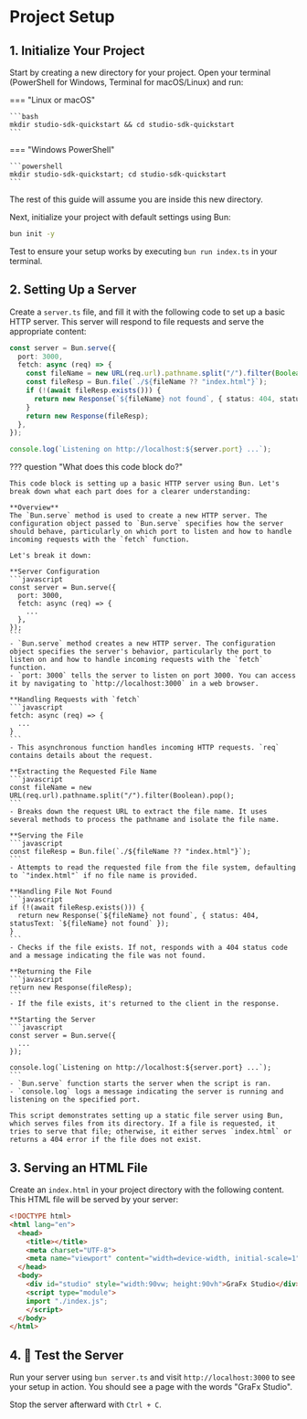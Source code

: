 # Project Setup

## 1. Initialize Your Project

Start by creating a new directory for your project. Open your terminal (PowerShell for Windows, Terminal for macOS/Linux) and run:

=== "Linux or macOS"

    ```bash
    mkdir studio-sdk-quickstart && cd studio-sdk-quickstart
    ```

=== "Windows PowerShell"

    ```powershell
    mkdir studio-sdk-quickstart; cd studio-sdk-quickstart
    ```

The rest of this guide will assume you are inside this new directory.

Next, initialize your project with default settings using Bun:

```bash
bun init -y
```

Test to ensure your setup works by executing `bun run index.ts` in your terminal.

## 2. Setting Up a Server

Create a `server.ts` file, and fill it with the following code to set up a basic HTTP server. This server will respond to file requests and serve the appropriate content:

```typescript
const server = Bun.serve({
  port: 3000,
  fetch: async (req) => {
    const fileName = new URL(req.url).pathname.split("/").filter(Boolean).pop()
    const fileResp = Bun.file(`./${fileName ?? "index.html"}`);
    if (!(await fileResp.exists())) {
      return new Response(`${fileName} not found`, { status: 404, statusText: `${fileName} not found` });
    }
    return new Response(fileResp);
  },
});

console.log(`Listening on http://localhost:${server.port} ...`);
```
??? question "What does this code block do?"

    This code block is setting up a basic HTTP server using Bun. Let's break down what each part does for a clearer understanding:

    **Overview**
    The `Bun.serve` method is used to create a new HTTP server. The configuration object passed to `Bun.serve` specifies how the server should behave, particularly on which port to listen and how to handle incoming requests with the `fetch` function.
    
    Let's break it down:

    **Server Configuration
    ```javascript
    const server = Bun.serve({
      port: 3000,
      fetch: async (req) => {
        ...
      },
    });
    ```
    - `Bun.serve` method creates a new HTTP server. The configuration object specifies the server's behavior, particularly the port to listen on and how to handle incoming requests with the `fetch` function.
    - `port: 3000` tells the server to listen on port 3000. You can access it by navigating to `http://localhost:3000` in a web browser.

    **Handling Requests with `fetch`
    ```javascript
    fetch: async (req) => {
      ...
    }
    ```
    - This asynchronous function handles incoming HTTP requests. `req` contains details about the request.

    **Extracting the Requested File Name
    ```javascript
    const fileName = new URL(req.url).pathname.split("/").filter(Boolean).pop();
    ```
    - Breaks down the request URL to extract the file name. It uses several methods to process the pathname and isolate the file name.

    **Serving the File
    ```javascript
    const fileResp = Bun.file(`./${fileName ?? "index.html"}`);
    ```
    - Attempts to read the requested file from the file system, defaulting to `"index.html"` if no file name is provided.

    **Handling File Not Found
    ```javascript
    if (!(await fileResp.exists())) {
      return new Response(`${fileName} not found`, { status: 404, statusText: `${fileName} not found` });
    }
    ```
    - Checks if the file exists. If not, responds with a 404 status code and a message indicating the file was not found.

    **Returning the File
    ```javascript
    return new Response(fileResp);
    ```
    - If the file exists, it's returned to the client in the response.

    **Starting the Server
    ```javascript
    const server = Bun.serve({
      ...
    });

    console.log(`Listening on http://localhost:${server.port} ...`);
    ```
    - `Bun.serve` function starts the server when the script is ran.
    - `console.log` logs a message indicating the server is running and listening on the specified port.

    This script demonstrates setting up a static file server using Bun, which serves files from its directory. If a file is requested, it tries to serve that file; otherwise, it either serves `index.html` or returns a 404 error if the file does not exist.

## 3. Serving an HTML File

Create an `index.html` in your project directory with the following content. This HTML file will be served by your server:

```html
<!DOCTYPE html>
<html lang="en">
  <head>
    <title></title>
    <meta charset="UTF-8">
    <meta name="viewport" content="width=device-width, initial-scale=1">
  </head>
  <body>
    <div id="studio" style="width:90vw; height:90vh">GraFx Studio</div>
    <script type="module">
    import "./index.js";
    </script>
  </body>
</html>
```
## 4. 🧪 Test the Server

Run your server using `bun server.ts` and visit `http://localhost:3000` to see your setup in action. You should see a page with the words "GraFx Studio". 

Stop the server afterward with `Ctrl + C`.
